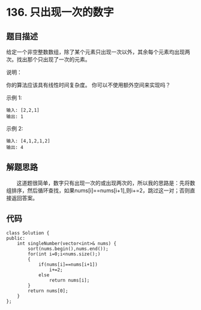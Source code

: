 # 136. 只出现一次的数字

## 题目描述
给定一个非空整数数组，除了某个元素只出现一次以外，其余每个元素均出现两次。找出那个只出现了一次的元素。
		
说明：
		
你的算法应该具有线性时间复杂度。 你可以不使用额外空间来实现吗？
		
示例 1:
```
输入: [2,2,1]
输出: 1
```
示例 2:
```
输入: [4,1,2,1,2]
输出: 4
```
## 解题思路
&#160; &#160; &#160; &#160;这道题很简单，数字只有出现一次的或出现两次的，所以我的思路是：先将数组排序，然后循环查找，如果nums[i]==nums[i+1],则i+=2，跳过这一对；否则直接返回答案。


## 代码
```
class Solution {
public:
    int singleNumber(vector<int>& nums) {
        sort(nums.begin(),nums.end());
        for(int i=0;i<nums.size();)
        {
            if(nums[i]==nums[i+1])
                i+=2;
            else
                return nums[i];
        }
        return nums[0];
    }
};
```